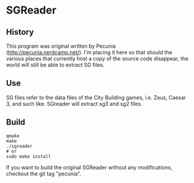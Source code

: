 SGReader
========

History
-------

This program was original written by Pecunia (http://pecunia.nerdcamp.net/).
I'm placing it here so that should the various places that currently host a copy
of the source code disappear, the world will still be able to extract SG files.

Use
---

SG files refer to the data files of the City Building games, i.e. Zeus,
Caesar 3, and such like. SGreader will extract sg3 and sg2 files.

Build
-----

    qmake
    make
    ./sgreader
    # or
    sudo make install

If you want to build the original SGReader without any modifications, checkout
the git tag "pecunia".